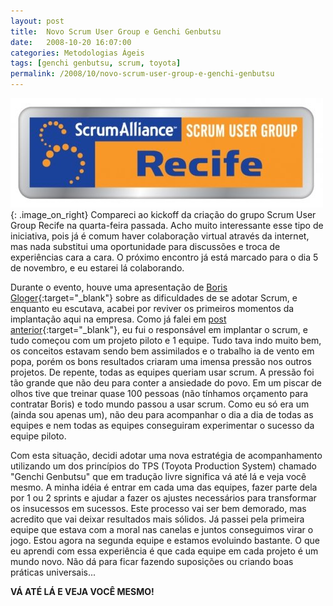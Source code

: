 ```yaml
---
layout: post
title:  Novo Scrum User Group e Genchi Genbutsu
date:   2008-10-20 16:07:00
categories: Metodologias Ágeis
tags: [genchi genbutsu, scrum, toyota]
permalink: /2008/10/novo-scrum-user-group-e-genchi-genbutsu
---
```


![scrum user group recife](/assets/images/2008/sa_usergroup_recife.jpg){: .image_on_right}
Compareci ao kickoff da criação do grupo Scrum User Group Recife na quarta-feira passada. Acho muito interessante esse tipo de iniciativa, pois já é comum haver colaboração virtual através da internet, mas nada substitui uma oportunidade para discussões e troca de experiências cara a cara. O próximo encontro já está marcado para o dia 5 de novembro, e eu estarei lá colaborando.

Durante o evento, houve uma apresentação de [Boris Gloger][boris-home]{:target="_blank"} sobre as dificuldades de se adotar Scrum, e enquanto eu escutava, acabei por reviver os primeiros momentos da implantação aqui na empresa. Como já falei em [post anterior][blog-entregue-valor]{:target="_blank"}, eu fui o responsável em implantar o scrum, e tudo começou com um projeto piloto e 1 equipe. Tudo tava indo muito bem, os conceitos estavam sendo bem assimilados e o trabalho ia de vento em popa, porém os bons resultados criaram uma imensa pressão nos outros projetos. De repente, todas as equipes queriam usar scrum. A pressão foi tão grande que não deu para conter a ansiedade do povo. Em um piscar de olhos tive que treinar quase 100 pessoas (não tínhamos orçamento para contratar Boris) e todo mundo passou a usar scrum. Como eu só era um (ainda sou apenas um), não deu para acompanhar o dia a dia de todas as equipes e nem todas as equipes conseguiram experimentar o sucesso da equipe piloto.

Com esta situação, decidi adotar uma nova estratégia de acompanhamento utilizando um dos princípios do TPS (Toyota Production System) chamado "Genchi Genbutsu" que em tradução livre significa vá até lá e veja você mesmo. A minha idéia é entrar em cada uma das equipes, fazer parte dela por 1 ou 2 sprints e ajudar a fazer os ajustes necessários para transformar os insucessos em sucessos. Este processo vai ser bem demorado, mas acredito que vai deixar resultados mais sólidos. Já passei pela primeira equipe que estava com a moral nas canelas e juntos conseguimos virar o jogo. Estou agora na segunda equipe e estamos evoluindo bastante. O que eu aprendi com essa experiência é que cada equipe em cada projeto é um mundo novo. Não dá para ficar fazendo suposições ou criando boas práticas universais...

**VÁ ATÉ LÁ E VEJA VOCÊ MESMO!**

[boris-home]: http://scrum4you.wordpress.com/
[blog-entregue-valor]: /2008/10/entregue-valor-em-todos-os-sprints
